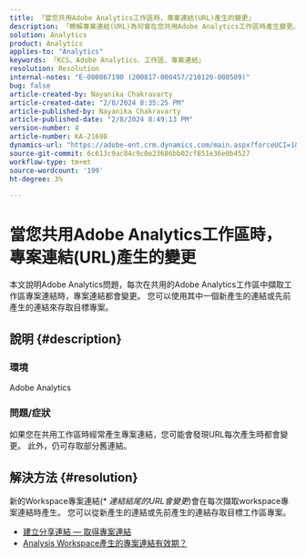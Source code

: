 ```yaml
---
title: 「當您共用Adobe Analytics工作區時，專案連結(URL)產生的變更」
description: 「瞭解專案連結(URL)為何會在您共用Adobe Analytics工作區時產生變更。 使用舊連結或新連結進行存取。」
solution: Analytics
product: Analytics
applies-to: "Analytics"
keywords: 「KCS、Adobe Analytics、工作區、專案連結」
resolution: Resolution
internal-notes: "E-000867190 (200817-000457/210120-000509)"
bug: false
article-created-by: Nayanika Chakravarty
article-created-date: "2/8/2024 8:35:25 PM"
article-published-by: Nayanika Chakravarty
article-published-date: "2/8/2024 8:49:13 PM"
version-number: 4
article-number: KA-21698
dynamics-url: "https://adobe-ent.crm.dynamics.com/main.aspx?forceUCI=1&pagetype=entityrecord&etn=knowledgearticle&id=bac94392-c1c6-ee11-9079-6045bd006149"
source-git-commit: 6c613c9ac84c9c0e23686bb02cf851e36e0b4527
workflow-type: tm+mt
source-wordcount: '199'
ht-degree: 3%

---
```


# 當您共用Adobe Analytics工作區時，專案連結(URL)產生的變更


本文說明Adobe Analytics問題，每次在共用的Adobe Analytics工作區中擷取工作區專案連結時，專案連結都會變更。 您可以使用其中一個新產生的連結或先前產生的連結來存取目標專案。

## 說明 {#description}


### 環境

Adobe Analytics

### 問題/症狀

如果您在共用工作區時經常產生專案連結，您可能會發現URL每次產生時都會變更。 此外，仍可存取部分舊連結。


## 解決方法 {#resolution}


新的Workspace專案連結(\* *連結結尾的URL會變更*)會在每次擷取workspace專案連結時產生。 您可以從新產生的連結或先前產生的連結存取目標工作區專案。

- [建立分享連結 — 取得專案連結](https://experienceleague.adobe.com/docs/analytics/analyze/analysis-workspace/curate-share/shareable-links.html?lang=zh-Hant)
- [Analysis Workspace產生的專案連結有效期？](https://experienceleague.adobe.com/docs/experience-cloud-kcs/kbarticles/KA-21274.html)

